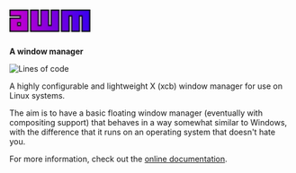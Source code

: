 # <img src="res/wm_logo_colours.svg" height=40>

**A window manager**

![Lines of code](https://www.aschey.tech/tokei/github.com/kosude/awm)


A highly configurable and lightweight X (xcb) window manager for use on Linux systems.

The aim is to have a basic floating window manager (eventually with compositing support) that behaves in a way somewhat similar to Windows, with the
difference that it runs on an operating system that doesn't hate you.

For more information, check out the [online documentation](https://kosude.github.io/awm).
